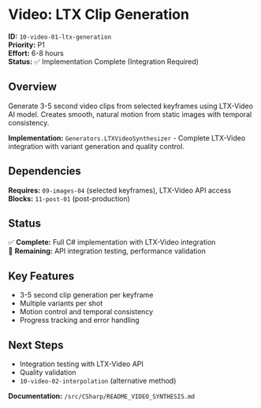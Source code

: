 # Video: LTX Clip Generation

**ID:** `10-video-01-ltx-generation`  
**Priority:** P1  
**Effort:** 6-8 hours  
**Status:** ✅ Implementation Complete (Integration Required)

## Overview

Generate 3-5 second video clips from selected keyframes using LTX-Video AI model. Creates smooth, natural motion from static images with temporal consistency.

**Implementation:** `Generators.LTXVideoSynthesizer` - Complete LTX-Video integration with variant generation and quality control.

## Dependencies

**Requires:** `09-images-04` (selected keyframes), LTX-Video API access  
**Blocks:** `11-post-01` (post-production)

## Status

✅ **Complete:** Full C# implementation with LTX-Video integration  
🔄 **Remaining:** API integration testing, performance validation

## Key Features

- 3-5 second clip generation per keyframe
- Multiple variants per shot
- Motion control and temporal consistency
- Progress tracking and error handling

## Next Steps

- Integration testing with LTX-Video API
- Quality validation
- `10-video-02-interpolation` (alternative method)

**Documentation:** `/src/CSharp/README_VIDEO_SYNTHESIS.md`
